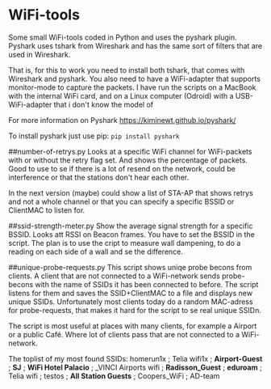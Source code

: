 # WiFi-tools
Some small WiFi-tools coded in Python and uses the pyshark plugin. Pyshark uses tshark from Wireshark and 
has the same sort of filters that are used in Wireshark. 

That is, for this to work you need to install both tshark, that comes with Wireshark and pyshark.
You also need to have a WiFi-adapter that supports monitor-mode to capture the packets. 
I have run the scripts on a MacBook with the internal WiFi card, and on a Linux computer (Odroid)
with a USB-WiFi-adapter that i don't know the model of

For more information on Pyshark 
https://kiminewt.github.io/pyshark/

To install pyshark just use pip: `pip install pyshark`


##number-of-retrys.py
Looks at a specific WiFi channel for WiFi-packets with or without the retry flag set. And shows the percentage of packets.
 Good to use to se if there is a lot of resend on the network, could be interference or that the stations don't hear
 each other.

In the next version (maybe) could show a list of STA-AP that shows retrys and not a whole channel or that you can specify
  a specific BSSID or ClientMAC to listen for.

##ssid-strength-meter.py
Show the average signal strength for a specific BSSID. Looks att RSSI on Beacon frames. 
You have to set the BSSID in the script. The plan is to use the cript to 
measure wall dampening, to do a reading on each side of a wall and se the difference.


##unique-probe-requests.py
This script shows uniqe probe becons from clients. A client that are not connected to a WiFi-network sends probe-becons
 with the name of SSIDs it has been connected to before. The script listens for them and saves the SSID+ClientMAC to a file
 and displays new unique SSIDs. Unfortunately most clients today do a random MAC-adress for probe-requests, that makes 
 it hard for the script to se real unique SSIDn. 
 
 The script is most useful at places with many clients, for example a Airport or a public Café. Where lot of clients pass 
 that are not connected to a WiFi-network.
 
 The toplist of my most found SSIDs: homerun1x ; Telia wifi1x ; **Airport-Guest** ; **SJ** ; **WiFi Hotel Palacio** ;
  _VINCI Airports wifi ; **Radisson_Guest** ; **eduroam** ; Telia wifi ; testos ; **All Station Guests** ; 
  Coopers_WiFi ; AD-team

